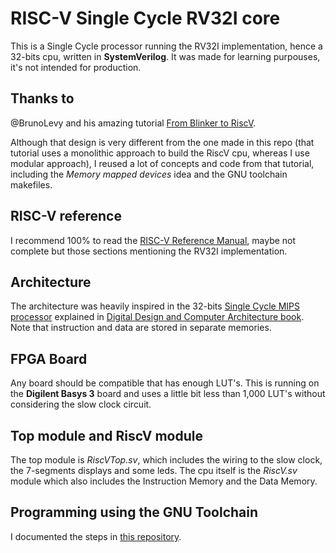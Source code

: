 # RISC-V Single Cycle RV32I core

This is a Single Cycle processor running the RV32I implementation, hence a 32-bits cpu, written in __SystemVerilog__. It was made for learning purpouses, it's not intended for production.

## Thanks to

@BrunoLevy and his amazing tutorial [From Blinker to RiscV](https://github.com/BrunoLevy/learn-fpga/blob/master/FemtoRV/TUTORIALS/FROM_BLINKER_TO_RISCV/README.md).

Although that design is very different from the one made in this repo (that tutorial uses a monolithic approach to build the RiscV cpu, whereas I use modular approach), I reused a lot of concepts and code from that tutorial, including the _Memory mapped devices_ idea and the GNU toolchain makefiles.

## RISC-V reference

I recommend 100% to read the [RISC-V Reference Manual](https://github.com/riscv/riscv-isa-manual/releases/download/Ratified-IMAFDQC/riscv-spec-20191213.pdf), maybe not complete but those sections mentioning the RV32I implementation.

## Architecture

The architecture was heavily inspired in the 32-bits [Single Cycle MIPS processor](https://media.cheggcdn.com/media/b82/b820d7ac-b4c9-4dd7-af10-e3b3fbe250ff/phpPVaajI) explained in [Digital Design and Computer Architecture book](https://www.amazon.com/Digital-Design-Computer-Architecture-Harris/dp/0123944244/ref=pd_lpo_1?pd_rd_w=SEXjq&content-id=amzn1.sym.116f529c-aa4d-4763-b2b6-4d614ec7dc00&pf_rd_p=116f529c-aa4d-4763-b2b6-4d614ec7dc00&pf_rd_r=82ZAPW9VP21TKQM08AAT&pd_rd_wg=9EFiQ&pd_rd_r=75b9df90-d341-4fb2-b6dd-8ef3d3fa4219&pd_rd_i=0123944244&psc=1). Note that instruction and data are stored in separate memories.

## FPGA Board

Any board should be compatible that has enough LUT's.
This is running on the __Digilent Basys 3__ board and uses
a little bit less than 1,000 LUT's without considering the slow clock circuit.

## Top module and RiscV module

The top module is _RiscVTop.sv_, which includes the wiring to the slow clock, the 7-segments displays and some leds. The cpu itself is the _RiscV.sv_ module which also includes the Instruction Memory and the Data Memory.

## Programming using the GNU Toolchain

I documented the steps in [this repository](https://github.com/martinKindall/compile-for-risc-v-gnu).